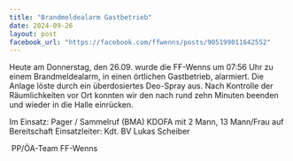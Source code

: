 ```yaml
---
title: "Brandmeldealarm Gastbetrieb"
date: 2024-09-26
layout: post
facebook_url: "https://facebook.com/ffwenns/posts/905199011642552"
---
```


Heute am Donnerstag, den 26.09. wurde die FF-Wenns um 07:56 Uhr zu einem Brandmeldealarm, in einen örtlichen Gastbetrieb, alarmiert. Die Anlage löste durch ein überdosiertes Deo-Spray aus. Nach Kontrolle der Räumlichkeiten vor Ort konnten wir den nach rund zehn Minuten beenden und wieder in die Halle einrücken. 

Im Einsatz:
 Pager / Sammelruf (BMA) 
 KDOFA mit 2 Mann, 13 Mann/Frau auf Bereitschaft
 Einsatzleiter: Kdt. BV Lukas Scheiber

️ PP/ÖA-Team FF-Wenns